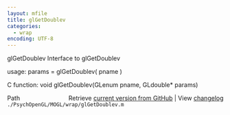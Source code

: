 ```yaml
---
layout: mfile
title: glGetDoublev
categories:
  - wrap
encoding: UTF-8
---
```


glGetDoublev  Interface to glGetDoublev

usage:  params = glGetDoublev\( pname \)

C function:  void glGetDoublev\(GLenum pname, GLdouble\* params\)


<div class="code_header" style="text-align:right;">
  <span style="float:left;">Path&nbsp;&nbsp;</span> <span class="counter">Retrieve <a href=
  "https://raw.github.com/Psychtoolbox-3/Psychtoolbox-3/beta/./PsychOpenGL/MOGL/wrap/glGetDoublev.m">current version from GitHub</a> | View <a href=
  "https://github.com/Psychtoolbox-3/Psychtoolbox-3/commits/beta/./PsychOpenGL/MOGL/wrap/glGetDoublev.m">changelog</a></span>
</div>
<div class="code">
  <code>./PsychOpenGL/MOGL/wrap/glGetDoublev.m</code>
</div>
